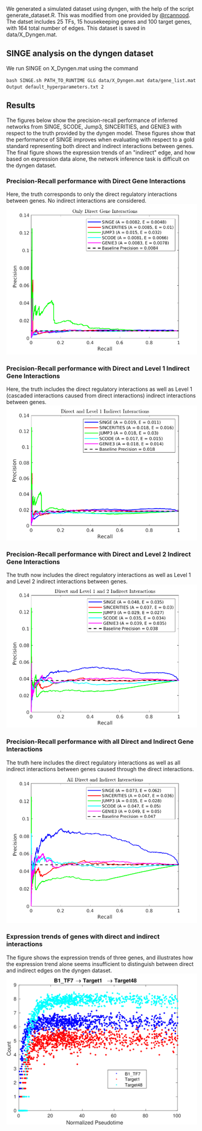 We generated a simulated dataset using dyngen, with the help of the script generate_dataset.R. This was modified from one provided by [@rcannood](https://github.com/rcannood). The datset includes 25 TFs, 15 housekeeping genes and 100 target genes, with 164 total number of edges. This dataset is saved in data/X_Dyngen.mat.

## SINGE analysis on the dyngen dataset
We run SINGE on X_Dyngen.mat using the command

`bash SINGE.sh PATH_TO_RUNTIME GLG data/X_Dyngen.mat data/gene_list.mat Output default_hyperparameters.txt 2`

## Results
The figures below show the precision-recall performance of inferred networks from SINGE, SCODE, Jump3, SINCERITIES, and GENIE3 with respect to the truth provided by the dyngen model. These figures show that the performance of SINGE improves when evaluating with respect to a gold standard representing both direct and indirect interactions between genes. The final figure shows the expression trends of an "indirect" edge, and how based on expression data alone, the network inference task is difficult on the dyngen dataset. 

### Precision-Recall performance with Direct Gene Interactions
Here, the truth corresponds to only the direct regulatory interactions between genes. No indirect interactions are considered.
![](figures/Dyngen_PR_DirectEdges_Only.png)<!-- -->
### Precision-Recall performance with Direct and Level 1 Indirect Gene Interactions
Here, the truth includes the direct regulatory interactions as well as Level 1 (cascaded interactions caused from direct interactions) indirect interactions between genes. 
![](figures/Dyngen_PR_with_Level1_InDirectEdges.png)<!-- -->
### Precision-Recall performance with Direct and Level 2 Indirect Gene Interactions
The truth now includes the direct regulatory interactions as well as Level 1 and Level 2 indirect interactions between genes. 
![](figures/Dyngen_PR_with_Level1_Level2_InDirectEdges.png)<!-- -->
### Precision-Recall performance with all Direct and Indirect Gene Interactions
The truth here includes the direct regulatory interactions as well as all indirect interactions between genes caused through the direct interactions. 
![](figures/Dyngen_PR_with_All_InDirectEdges.png)<!-- -->
### Expression trends of genes with direct and indirect interactions
The figure shows the expression trends of three genes, and illustrates how the expression trend alone seems insufficient to distinguish between direct and indirect edges on the dyngen dataset.
![](figures/Dyngen_Gene_Expression.png)<!-- -->
